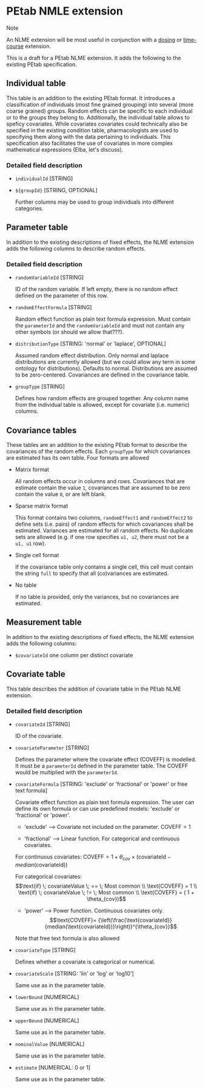 # PEtab NMLE extension

> [!NOTE]  
> An NLME extension will be most useful in conjunction with a [dosing](https://github.com/PEtab-dev/PEtab/issues/564) or [time-course](https://github.com/dilpath/petab_timecourse) extension.

This is a draft for a PEtab NLME extension. It adds the following to the existing PEtab specification.

## Individual table

This table is an addition to the existing PEtab format. It introduces a classification of individuals (most fine grained grouping) into several (more coarse grained) groups. Random effects can be specific to each individual or to the groups they belong to. Additionally, the individual table allows to speficy covariates. While covariates covariates could technically also be specified in the existing condition table, pharmacologists are used to specifying them along with the data pertaining to individuals. This specification also facilitates the use of covariates in more complex mathematical expressions (Elba, let's discuss).

### Detailed field description

- `individualId` [STRING]
- `${groupId}` [STRING, OPTIONAL]

   Further columns may be used to group individuals into different categories.


## Parameter table

In addition to the existing descriptions of fixed effects, the NLME extension adds the following columns to describe random effects.

### Detailed field description

- `randomVariableId` [STRING]

   ID of the random variable. If left empty, there is no random effect defined on the parameter of this row.

- `randomEffectFormula` [STRING]

   Random effect function as plain text formula expression. Must contain the `parameterId` and the `randomVariableId` and must not contain any other symbols (or should we allow that???).

-  `distributionType` [STRING: 'normal' or 'laplace', OPTIONAL]

   Assumed random effect distribution. Only normal and laplace distributions are currently allowed (but we could allow any term in some ontology for distributions). Defaults to normal. Distributions are assumed to be zero-centered. Covariances are defined in the covariance table.

- `groupType` [STRING]

   Defines how random effects are grouped together. Any column name from the individual table is allowed, except for covariate (i.e. numeric) columns.

## Covariance tables

These tables are an addition to the existing PEtab format to describe the covariances of the random effects. Each `groupType` for which covariances are estimated has its own table. Four formats are allowed

- Matrix format

  All random effects occur in columns and rows. Covariances that are estimate contain the value `1`, covariances that are assumed to be zero contain the value `0`, or are left blank.

- Sparse matrix format

  This format contains two columns, `randomEffect1` and `randomEffect2` to define sets (i.e. pairs) of random effects for which covariances shall be estimated. Variances are estimated for all random effects. No duplicate sets are allowed (e.g. if one row specifies `u1, u2`, there must not be a `u1, u1` row).

- Single cell format

  If the covariance table only contains a single cell, this cell must contain the string `full` to specify that all (co)variances are estimated.

- No table

  If no table is provided, only the variances, but no covariances are estimated.
  
## Measurement table

In addition to the existing descriptions of fixed effects, the NLME extension adds the following columns:

- `$covariateId` one column per distinct covariate
  
## Covariate table

This table describes the addition of covariate table in the PEtab NLME extension.

### Detailed field description

- `covariateId` [STRING]

   ID of the covariate.

- `covariateParameter` [STRING]

   Defines the parameter where the covariate effect (COVEFF) is modelled. It must be a `parameterId` defined in the parameter table. The COVEFF would be multiplied with the `parameterId`.

-  `covariateFormula` [STRING: 'exclude' or 'fractional' or 'power' or free text formula]

   Covariate effect function as plain text formula expression. The user can define its own formula or can use predefined models: 'exclude' or 'fractional' or 'power'.
   - 'exclude' --> Covariate not included on the parameter.
   $\text{COVEFF}=1$

   - 'fractional' --> Linear function. For categorical and continuous covariates.
   
   For continuous covariates:
   $\text{COVEFF}= 1 + \theta_{cov} \times \left(\text{covariateId} - median(\text{covariateId})\right)$
   
   For categorical covariates:
   $$\text{if} \; covariateValue \; == \; Most common \\ \text{COVEFF} = 1 \\
   \text{if} \; covariateValue \; != \; Most common \\ \text{COVEFF} = ( 1 + \theta_{cov})$$

   - 'power' --> Power function. Continuous covariates only.
   $$\text{COVEFF}= {\left(\frac{\text{covariateId}}{median(\text{covariateId})}\right)}^{\theta_{cov}}$$
   
   Note that free text formula is also allowed

- `covariateType` [STRING]

   Defines whether a covariate is categorical or numerical.

- `covariateScale` [STRING: 'lin' or 'log' or 'log10']

   Same use as in the parameter table.

- `lowerBound` [NUMERICAL]

   Same use as in the parameter table.
   
- `upperBound` [NUMERICAL]

   Same use as in the parameter table.
   
- `nominalValue` [NUMERICAL]

   Same use as in the parameter table.
   
- `estimate` [NUMERICAL: 0 or 1]

   Same use as in the parameter table.
